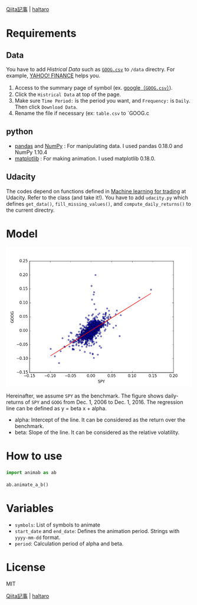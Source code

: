 [Qiita記事](http://qiita.com/haltaro/items/e3e29264079f6b90d6df) | [haltaro](https://haltaro.github.io)

# Requirements

## Data
You have to add *Histrical Data* such as [`GOOG.csv`]() to `/data` directry. For example, [YAHOO! FINANCE](https://finance.yahoo.com/) helps you.

1. Access to the summary page of symbol (ex. [google（``GOOG.csv``）](https://finance.yahoo.com/quote/GOOG?p=GOOG)).
2. Click the `Histrical Data` at top of the page.
3. Make sure `Time Period:` is the period you want, and `Frequency:` is `Daily`. Then click `Download Data`.
4. Rename the file if necessary (ex: `table.csv` to `GOOG.c 

## python
* [pandas](http://pandas.pydata.org/) and [NumPy](http://www.numpy.org/) : For manipulating data. I used pandas 0.18.0 and NumPy 1.10.4
* [matplotlib](http://matplotlib.org/) : For making animation. I used matplotlib 0.18.0.

## Udacity

The codes depend on functions defined in [Machine learning for trading](https://www.udacity.com/course/machine-learning-for-trading--ud501) at Udacity. Refer to the class (and take it!). You have to add `udacity.py` which defines `get_data()`, `fill_missing_values()`, and `compute_daily_returns()` to the current directry.

# Model

![fig/model.png](fig/model.png)

Hereinafter, we assume `SPY` as the benchmark. The figure shows daily-returns of `SPY` and `GOOG` from Dec. 1, 2006 to Dec. 1, 2016. The regression line can be defined as y = beta x + alpha. 
* alpha: Intercept of the line. It can be considered as the return over the benchmark.
* beta: Slope of the line. It can be considered as the relative volatility.

# How to use 

```py
import animab as ab

ab.animate_a_b()

```

# Variables

* `symbols`: List of symbols to animate  
* `start_date` and `end_date`: Defines the animation period. Strings with `yyyy-mm-dd` format.
* `period`: Calculation period of alpha and beta. 

# License
MIT

[Qiita記事](http://qiita.com/haltaro/items/e3e29264079f6b90d6df) | [haltaro](https://haltaro.github.io)
